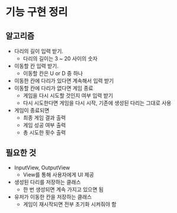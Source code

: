 # 기능 구현 정리

## 알고리즘

- 다리의 길이 입력 받기.
  - 다리의 길이는 3 ~ 20 사이의 숫자
- 이동할 칸 입력 받기.
  - 이동할 칸은 U or D 중 하나
- 이동한 칸에 다리가 있다면 계속해서 입력 받기
- 이동할 칸에 다리가 없다면 게임 종료
  - 게임을 다시 시도할 것인지 여부 입력 받기
  - 다시 시도한다면 게임을 다시 시작, 기존에 생성된 다리는 그대로 사용
- 게임이 종료되면
  - 최종 게임 결과 출력
  - 게임 성공 여부 출력
  - 총 시도한 횟수 출력

## 필요한 것

- InputView, OutputView
  - View를 통해 사용자에게 UI 제공
- 생성된 다리를 저장하는 클래스
  - 한 번 생성되면 계속 가지고 있으면 됨
- 유저가 이동한 칸을 저장하는 클래스
  - 게임이 재시작되면 전부 초기화 시켜줘야 함